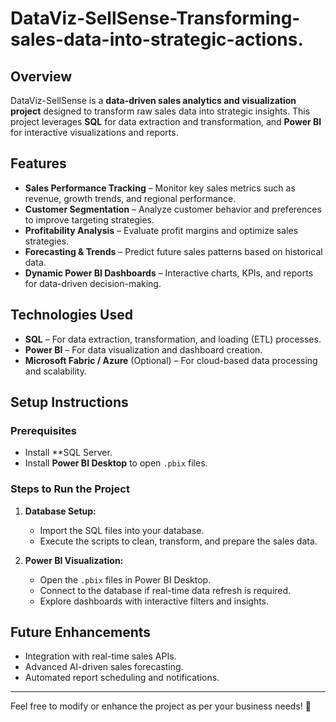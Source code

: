 # DataViz-SellSense-Transforming-sales-data-into-strategic-actions.

## Overview
DataViz-SellSense is a **data-driven sales analytics and visualization project** designed to transform raw sales data into strategic insights. This project leverages **SQL** for data extraction and transformation, and **Power BI** for interactive visualizations and reports.

## Features
- **Sales Performance Tracking** – Monitor key sales metrics such as revenue, growth trends, and regional performance.
- **Customer Segmentation** – Analyze customer behavior and preferences to improve targeting strategies.
- **Profitability Analysis** – Evaluate profit margins and optimize sales strategies.
- **Forecasting & Trends** – Predict future sales patterns based on historical data.
- **Dynamic Power BI Dashboards** – Interactive charts, KPIs, and reports for data-driven decision-making.

## Technologies Used
- **SQL** – For data extraction, transformation, and loading (ETL) processes.
- **Power BI** – For data visualization and dashboard creation.
- **Microsoft Fabric / Azure** (Optional) – For cloud-based data processing and scalability.

## Setup Instructions
### Prerequisites
- Install **SQL Server.
- Install **Power BI Desktop** to open `.pbix` files.

### Steps to Run the Project
1. **Database Setup:**
   - Import the SQL files into your database.
   - Execute the scripts to clean, transform, and prepare the sales data.

2. **Power BI Visualization:**
   - Open the `.pbix` files in Power BI Desktop.
   - Connect to the database if real-time data refresh is required.
   - Explore dashboards with interactive filters and insights.

## Future Enhancements
- Integration with real-time sales APIs.
- Advanced AI-driven sales forecasting.
- Automated report scheduling and notifications.

---
Feel free to modify or enhance the project as per your business needs! 🚀
